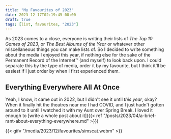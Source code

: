 ```yaml
---
title: "My Favourites of 2023"
date: 2023-12-17T02:19:45-08:00
draft: true
tags: [list, favourites, "2023"]
---
```


As 2023 comes to a close, everyone is writing their lists of
*The Top 10 Games of 2023*, or *The Best Albums of the Year* or whatever other
miscellaneous things you can make lists of. So I decided to write something
about the media I enjoyed this year, if nothing else for the sake of the
Permanent Record of the Internet™ (and myself) to look back upon. I could
separate this by the type of media, order it by my favourite, but I think it'll
be easiest if I just order by when I first experienced them.

## Everything Everywhere All At Once

Yeah, I know, it came out in 2022, but I didn't see it until *this year*, okay?
When it finally hit the theatres near me I had COVID, and I just hadn't gotten
around to it until I watched it with my Aunt over Spring Break. I loved it enough
to [write a whole post about it]({{< ref "/posts/2023/04/a-brief-rant-about-everything-everywhere.md" >}})

{{< gifv "/media/2023/12/favourites/simscat.webm" >}}
